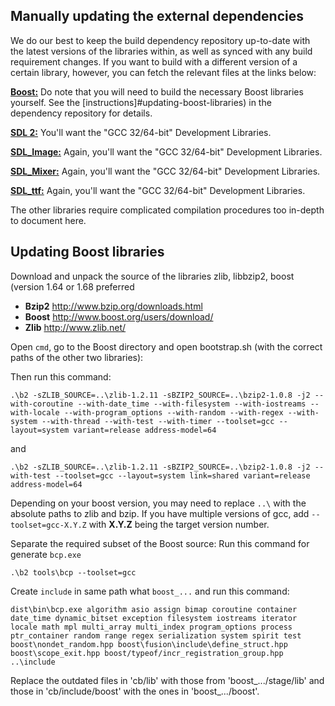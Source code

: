## Manually updating the external dependencies
We do our best to keep the build dependency repository up-to-date with the latest versions of the libraries
within, as well as synced with any build requirement changes. If you want to build with a different version
of a certain library, however, you can fetch the relevant files at the links below:

[**Boost:**](http://www.boost.org/users/download) Do note that you will need to build the necessary Boost
libraries yourself. See the [instructions]#updating-boost-libraries)
in the dependency repository for details.

[**SDL 2:**](https://www.libsdl.org/download-2.0.php) You'll want the "GCC 32/64-bit" Development
Libraries.

[**SDL_Image:**](https://www.libsdl.org/projects/SDL_image) Again, you'll want the "GCC 32/64-bit"
Development Libraries.

[**SDL_Mixer:**](https://www.libsdl.org/projects/SDL_mixer) Again, you'll want the "GCC 32/64-bit"
Development Libraries.

[**SDL_ttf:**](https://www.libsdl.org/projects/SDL_ttf) Again, you'll want the "GCC 32/64-bit"
Development Libraries.

The other libraries require complicated compilation procedures too in-depth to document here.

## Updating Boost libraries

Download and unpack the source of the libraries zlib, libbzip2, boost (version 1.64 or 1.68 preferred

- **Bzip2** http://www.bzip.org/downloads.html
- **Boost** http://www.boost.org/users/download/
- **Zlib** http://www.zlib.net/

Open `cmd`, go to the Boost directory and open bootstrap.sh (with the correct paths of the other two libraries):

Then run this command:
```
.\b2 -sZLIB_SOURCE=..\zlib-1.2.11 -sBZIP2_SOURCE=..\bzip2-1.0.8 -j2 --with-coroutine --with-date_time --with-filesystem --with-iostreams --with-locale --with-program_options --with-random --with-regex --with-system --with-thread --with-test --with-timer --toolset=gcc --layout=system variant=release address-model=64
```
and
```
.\b2 -sZLIB_SOURCE=..\zlib-1.2.11 -sBZIP2_SOURCE=..\bzip2-1.0.8 -j2 --with-test --toolset=gcc --layout=system link=shared variant=release address-model=64
```
Depending on your boost version, you may need to replace `..\` with the absolute paths to zlib and bzip.
If you have multiple versions of gcc, add `--toolset=gcc-X.Y.Z` with **X.Y.Z** being the target version number.

Separate the required subset of the Boost source:
Run this command for generate `bcp.exe`
```
.\b2 tools\bcp --toolset=gcc
```
Create `include` in same path what `boost_...` and run this command:
```
dist\bin\bcp.exe algorithm asio assign bimap coroutine container date_time dynamic_bitset exception filesystem iostreams iterator locale math mpl multi_array multi_index program_options process ptr_container random range regex serialization system spirit test boost\nondet_random.hpp boost\fusion\include\define_struct.hpp boost\scope_exit.hpp boost/typeof/incr_registration_group.hpp ..\include
```

Replace the outdated files in 'cb/lib' with those from 'boost_.../stage/lib' and those in 'cb/include/boost' with  the ones in 'boost_.../boost'.
